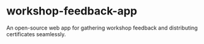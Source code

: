 # workshop-feedback-app
An open-source web app for gathering workshop feedback and distributing certificates seamlessly.
